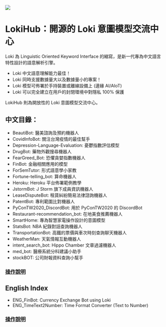 ![](https://repository-images.githubusercontent.com/307279527/9d82e080-1798-11eb-8abd-68286f222dd8)
# LokiHub：開源的 Loki 意圖模型交流中心
Loki 為 Linguistic Oriented Keyword Interface 的縮寫，是新一代專為中文語言特性設計的語意解析引擎。

* Loki 中文語意理解能力最佳！
* Loki 同時支援數據量大以及數據量小的專案！
* Loki 模型可佈署於手持裝置或離線設備上 (邊緣 AI/AIoT)
* Loki 可以完全建立在用戶的封閉環境中對隱私 100% 保護

LokiHub 則為開放性的 Loki 意圖模型交流中心。

## 中文目錄：
* BeautiBot: 醫美諮詢及預約機器人
* CovidInfoBot: 關注台灣疫情的最佳幫手
* Depression-Language-Evaluation: 憂鬱指數評估模型
* DrugBot: 藥物外觀搜尋機器人
* FearGreed_Bot: 恐懼貪婪指數機器人
* FinBot: 金融相關應用的模型
* ForSemTutor: 形式語意學小家教
* Fortune-telling_bot: 算命機器人
* Heroku: Heroku 平台佈署範例教學
* JstormBot: J Storm 旗下成員資訊機器人
* LeaseDisputeBot: 租賃糾紛簡易法律諮詢機器人
* PatentBot: 專利範圍比對機器人 
* PyConTW2020_DiscordBot: 用於 PyConTW2020 的 DiscordBot
* Restaurant-recommendation_bot: 在地美食推薦機器人
* SmartHome: 專為智慧家電操作設計的意圖模型
* StatsBot: NBA 紀錄對話查詢機器人
* TransportationBot: 高鐵的票價與車次時刻查詢聊天機器人
* WeatherMan: 天氣情報互動機器人
* intent_search_bot: Hippo Chamber 文章過濾機器人
* med_bot: 醫療系統分科建議小助手
* stockBOT: 公司財報資料查詢小幫手

### [操作說明](https://api.droidtown.co/document/#Loki)

## English Index
* ENG_FinBot: Currency Exchange Bot using Loki
* ENG_TimeText2Number: Time Format Converter (Text to Number)

### [操作說明](https://nlu.droidtown.co/document/#Loki)